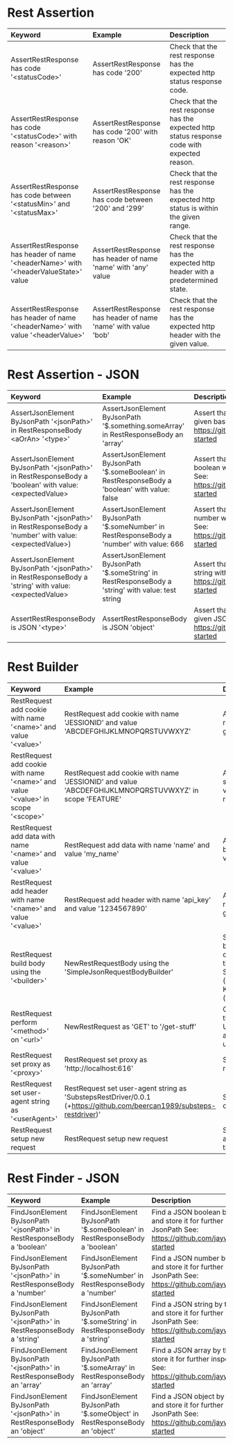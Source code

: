 Rest Assertion
==========
| **Keyword**  | **Example**  | **Description** |
| :------------ |:---------------| :-----|
| AssertRestResponse has code '&lt;statusCode&gt;' | AssertRestResponse has code '200' | Check that the rest response has the expected http status response code. |
| AssertRestResponse has code '&lt;statusCode&gt;' with reason '&lt;reason&gt;' | AssertRestResponse has code '200' with reason 'OK' | Check that the rest response has the expected http status response code with expected reason. |
| AssertRestResponse has code between '&lt;statusMin&gt;' and '&lt;statusMax&gt;' | AssertRestResponse has code between '200' and '299' | Check that the rest response has the expected http status is within the given range. |
| AssertRestResponse has header of name '&lt;headerName&gt;' with '&lt;headerValueState&gt;' value | AssertRestResponse has header of name 'name' with 'any' value | Check that the rest response has the expected http header with a predetermined state. |
| AssertRestResponse has header of name '&lt;headerName&gt;' with value '&lt;headerValue&gt;' | AssertRestResponse has header of name 'name' with value 'bob' | Check that the rest response has the expected http header with the given value. |
Rest Assertion - JSON
==========
| **Keyword**  | **Example**  | **Description** |
| :------------ |:---------------| :-----|
| AssertJsonElement ByJsonPath '&lt;jsonPath&gt;' in RestResponseBody &lt;aOrAn&gt; '&lt;type&gt;' | AssertJsonElement ByJsonPath '$.something.someArray' in RestResponseBody an 'array' | Assert that at the given JsonPath there is the given base JSON type.  For JsonPath See: https://github.com/jayway/JsonPath#getting-started |
| AssertJsonElement ByJsonPath '&lt;jsonPath&gt;' in RestResponseBody a 'boolean' with value: &lt;expectedValue&gt; | AssertJsonElement ByJsonPath '$.someBoolean' in RestResponseBody a 'boolean' with value: false | Assert that at the given JsonPath there is a boolean with the given value.  For JsonPath See: https://github.com/jayway/JsonPath#getting-started |
| AssertJsonElement ByJsonPath '&lt;jsonPath&gt;' in RestResponseBody a 'number' with value: &lt;expectedValue&gt;) | AssertJsonElement ByJsonPath '$.someNumber' in RestResponseBody a 'number' with value: 666 | Assert that at the given JsonPath there is a number with the given value.  For JsonPath See: https://github.com/jayway/JsonPath#getting-started |
| AssertJsonElement ByJsonPath '&lt;jsonPath&gt;' in RestResponseBody a 'string' with value: &lt;expectedValue&gt; | AssertJsonElement ByJsonPath '$.someString' in RestResponseBody a 'string' with value: test string | Assert that at the given JsonPath there is a string with the given value.  For JsonPath See: https://github.com/jayway/JsonPath#getting-started |
| AssertRestResponseBody is JSON '&lt;type&gt;' | AssertRestResponseBody is JSON 'object' | Assert that the rest response body is the given JSON base type.  For JsonPath See: https://github.com/jayway/JsonPath#getting-started |
Rest Builder
==========
| **Keyword**  | **Example**  | **Description** |
| :------------ |:---------------| :-----|
| RestRequest add cookie with name '&lt;name&gt;' and value '&lt;value&gt;' | RestRequest add cookie with name 'JESSIONID' and value 'ABCDEFGHIJKLMNOPQRSTUVWXYZ' | Add a cookie to the current rest request being built with the given name and value |
| RestRequest add cookie with name '&lt;name&gt;' and value '&lt;value&gt;' in scope '&lt;scope&gt;' | RestRequest add cookie with name 'JESSIONID' and value 'ABCDEFGHIJKLMNOPQRSTUVWXYZ' in scope 'FEATURE' | Add a cookie to the given scope with the given name and value, and will be used in any request until the scope expires. |
| RestRequest add data with name '&lt;name&gt;' and value '&lt;value&gt;' | RestRequest add data with name 'name' and value 'my_name' | Add data to the current request being built, with the name and value provided. |
| RestRequest add header with name '&lt;name&gt;' and value '&lt;value&gt;' | RestRequest add header with name 'api_key' and value '1234567890' | Add a header to the current rest request being built with the given name and value |
| RestRequest build body using the '&lt;builder&gt;' | NewRestRequestBody using the 'SimpleJsonRequestBodyBuilder' | Select the type of rest request body builder to be used in the current scenario. Currently there is only support  for SimpleJsonRequestBodyBuilder (key pairs in json format) and KeyPairRequestBodyBuilder (form submission format). |
| RestRequest perform '&lt;method&gt;' on '&lt;url&gt;' | NewRestRequest as 'GET' to '/get-stuff' | Create a new rest request using the given HTTP method and URL. The URL can either be absolute or relative to the  base url in the properties. |
| RestRequest set proxy as '&lt;proxy&gt;' | RestRequest set proxy as 'http://localhost:616' | Set the proxy for the current rest request. |
| RestRequest set user-agent string as '&lt;userAgent&gt;' | RestRequest set user-agent string as 'SubstepsRestDriver/0.0.1 (+https://github.com/beercan1989/substeps-restdriver)' | Set the user agent string for the current rest request. |
| RestRequest setup new request | RestRequest setup new request | Setups up a new rest request and throws away any that are in the current scenario scope. |
Rest Finder - JSON
==========
| **Keyword**  | **Example**  | **Description** |
| :------------ |:---------------| :-----|
| FindJsonElement ByJsonPath '&lt;jsonPath&gt;' in RestResponseBody a 'boolean' | FindJsonElement ByJsonPath '$.someBoolean' in RestResponseBody a 'boolean' | Find a JSON boolean by the given JsonPath and store it for further inspection.  For JsonPath See: https://github.com/jayway/JsonPath#getting-started |
| FindJsonElement ByJsonPath '&lt;jsonPath&gt;' in RestResponseBody a 'number' | FindJsonElement ByJsonPath '$.someNumber' in RestResponseBody a 'number' | Find a JSON number by the given JsonPath and store it for further inspection.  For JsonPath See: https://github.com/jayway/JsonPath#getting-started |
| FindJsonElement ByJsonPath '&lt;jsonPath&gt;' in RestResponseBody a 'string' | FindJsonElement ByJsonPath '$.someString' in RestResponseBody a 'string' | Find a JSON string by the given JsonPath and store it for further inspection.  For JsonPath See: https://github.com/jayway/JsonPath#getting-started |
| FindJsonElement ByJsonPath '&lt;jsonPath&gt;' in RestResponseBody an 'array' | FindJsonElement ByJsonPath '$.someArray' in RestResponseBody an 'array' | Find a JSON array by the given JsonPath and store it for further inspection.  For JsonPath See: https://github.com/jayway/JsonPath#getting-started |
| FindJsonElement ByJsonPath '&lt;jsonPath&gt;' in RestResponseBody an 'object' | FindJsonElement ByJsonPath '$.someObject' in RestResponseBody an 'object' | Find a JSON object by the given JsonPath and store it for further inspection.  For JsonPath See: https://github.com/jayway/JsonPath#getting-started |
</table></body></html>